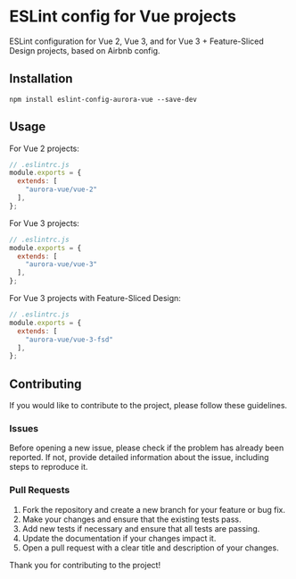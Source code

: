 # ESLint config for Vue projects
ESLint configuration for Vue 2, Vue 3, and for Vue 3 + Feature-Sliced Design projects, based on Airbnb config.
## Installation
```
npm install eslint-config-aurora-vue --save-dev
```
## Usage
For Vue 2 projects:
```js
// .eslintrc.js
module.exports = {
  extends: [
    "aurora-vue/vue-2"
  ],
};
```
For Vue 3 projects:
```js
// .eslintrc.js
module.exports = {
  extends: [
    "aurora-vue/vue-3"
  ],
};
```
For Vue 3 projects with Feature-Sliced Design:
```js
// .eslintrc.js
module.exports = {
  extends: [
    "aurora-vue/vue-3-fsd"
  ],
};
```
## Contributing
If you would like to contribute to the project, please follow these guidelines.

### Issues
Before opening a new issue, please check if the problem has already been reported. If not, provide detailed information about the issue, including steps to reproduce it.

### Pull Requests
1. Fork the repository and create a new branch for your feature or bug fix.
2. Make your changes and ensure that the existing tests pass.
3. Add new tests if necessary and ensure that all tests are passing.
4. Update the documentation if your changes impact it.
5. Open a pull request with a clear title and description of your changes.

Thank you for contributing to the project!
